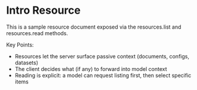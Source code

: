 # Intro Resource

This is a sample resource document exposed via the resources.list and resources.read methods.

Key Points:
- Resources let the server surface passive context (documents, configs, datasets)
- The client decides what (if any) to forward into model context
- Reading is explicit: a model can request listing first, then select specific items
